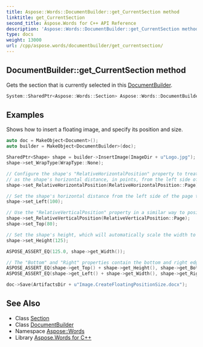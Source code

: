 ```yaml
---
title: Aspose::Words::DocumentBuilder::get_CurrentSection method
linktitle: get_CurrentSection
second_title: Aspose.Words for C++ API Reference
description: 'Aspose::Words::DocumentBuilder::get_CurrentSection method. Gets the section that is currently selected in this DocumentBuilder in C++.'
type: docs
weight: 13000
url: /cpp/aspose.words/documentbuilder/get_currentsection/
---
```

## DocumentBuilder::get_CurrentSection method


Gets the section that is currently selected in this [DocumentBuilder](../).

```cpp
System::SharedPtr<Aspose::Words::Section> Aspose::Words::DocumentBuilder::get_CurrentSection()
```


## Examples



Shows how to insert a floating image, and specify its position and size. 
```cpp
auto doc = MakeObject<Document>();
auto builder = MakeObject<DocumentBuilder>(doc);

SharedPtr<Shape> shape = builder->InsertImage(ImageDir + u"Logo.jpg");
shape->set_WrapType(WrapType::None);

// Configure the shape's "RelativeHorizontalPosition" property to treat the value of the "Left" property
// as the shape's horizontal distance, in points, from the left side of the page.
shape->set_RelativeHorizontalPosition(RelativeHorizontalPosition::Page);

// Set the shape's horizontal distance from the left side of the page to 100.
shape->set_Left(100);

// Use the "RelativeVerticalPosition" property in a similar way to position the shape 80pt below the top of the page.
shape->set_RelativeVerticalPosition(RelativeVerticalPosition::Page);
shape->set_Top(80);

// Set the shape's height, which will automatically scale the width to preserve dimensions.
shape->set_Height(125);

ASPOSE_ASSERT_EQ(125.0, shape->get_Width());

// The "Bottom" and "Right" properties contain the bottom and right edges of the image.
ASPOSE_ASSERT_EQ(shape->get_Top() + shape->get_Height(), shape->get_Bottom());
ASPOSE_ASSERT_EQ(shape->get_Left() + shape->get_Width(), shape->get_Right());

doc->Save(ArtifactsDir + u"Image.CreateFloatingPositionSize.docx");
```

## See Also

* Class [Section](../../section/)
* Class [DocumentBuilder](../)
* Namespace [Aspose::Words](../../)
* Library [Aspose.Words for C++](../../../)
